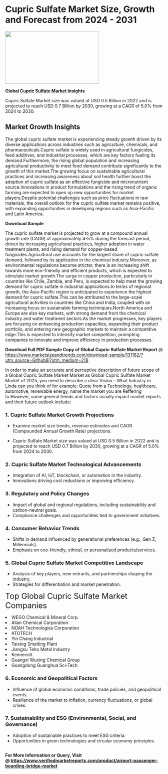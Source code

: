 <H1>Cupric Sulfate Market Size, Growth and Forecast from 2024 - 2031</H1><img class="aligncenter size-medium wp-image-584254" src="https://thirdeyenews.in/wp-content/uploads/2024/09/Global-Market-Research-300x168.jpeg" alt="" width="300" height="168" /><p><strong>Global&nbsp;<a href="https://www.marketsizeandtrends.com/download-sample/131182/?utm_source=Github8j?utm_medium=218">Cupric Sulfate Market</a> Insights</strong></p><p>Cupric Sulfate Market size was valued at USD 0.5 Billion in 2022 and is projected to reach USD 0.7 Billion by 2030, growing at a CAGR of 5.0% from 2024 to 2030.</p><p><h2>Market Growth Insights</h2> <p>The global cupric sulfate market is experiencing steady growth driven by its diverse applications across industries such as agriculture, chemicals, and pharmaceuticals.Cupric sulfate is widely used in agricultural fungicides, feed additives, and industrial processes, which are key factors fueling its demand.Furthermore, the rising global population and increasing agricultural productivity to meet food demand contribute significantly to the growth of this market.The growing focus on sustainable agricultural practices and increasing awareness about soil health further boost the adoption of cupric sulfate as an effective fungicide and micronutrient source.Innovations in product formulations and the rising trend of organic farming are expected to open up new opportunities for market players.Despite potential challenges such as price fluctuations in raw materials, the overall outlook for the cupric sulfate market remains positive, with expanding opportunities in developing regions such as Asia-Pacific and Latin America.</p> <p><strong>Download Sample</strong></p> <p>The cupric sulfate market is projected to grow at a compound annual growth rate (CAGR) of approximately 4-5% during the forecast period, driven by increasing agricultural practices, higher adoption in water treatment plants, and rising demand for copper-based fungicides.Agricultural use accounts for the largest share of cupric sulfate demand, followed by its application in the chemical industry.Moreover, as environmental regulations become stricter, there is an increasing shift towards more eco-friendly and efficient products, which is expected to stimulate market growth.The surge in copper production, particularly in countries like Chile, Zambia, and Peru, is expected to help meet the growing demand for cupric sulfate in industrial applications.In terms of regional growth, the Asia-Pacific region is anticipated to experience the highest demand for cupric sulfate.This can be attributed to the large-scale agricultural activities in countries like China and India, coupled with an increasing focus on sustainable farming techniques.North America and Europe are also key markets, with strong demand from the chemical industry and water treatment sectors.As the market progresses, key players are focusing on enhancing production capacities, expanding their product portfolio, and entering new geographic markets to maintain a competitive edge.This is expected to intensify market competition, prompting companies to innovate and improve efficiency in production processes.</p> <p><span class=""><strong>Download Full PDF Sample Copy of Global Cupric Sulfate Market Report</strong> @ <a href="https://www.marketsizeandtrends.com/download-sample/131182/?utm_source=Github8j?utm_medium=218" target="_blank">https://www.marketsizeandtrends.com/download-sample/131182/?utm_source=Github8j?utm_medium=218</a></span></p><p>In order to make an accurate and perceptive description of future scope of a Global&nbsp;Cupric Sulfate Market Market as Global&nbsp;Cupric Sulfate Market Market of 2025, you need to describe a clear Vision &ndash; What Industry or Linda can you think of for example: Quote from a Technology, healthcare, automotive, renewable energy, name the market you are Reffering to.However, some general trends and factors usually impact market reports and their future outlook include:</p><h3>1.&nbsp;<strong>Cupric Sulfate Market Growth Projections</strong></h3><ul><li>Examine market size trends, revenue estimates and CAGR (Compounded Annual Growth Rate) projections.</li><li><p>Cupric Sulfate Market size was valued at USD 0.5 Billion in 2022 and is projected to reach USD 0.7 Billion by 2030, growing at a CAGR of 5.0% from 2024 to 2030.</p></li></ul><h3>2.&nbsp;<strong>Cupric Sulfate Market Technological Advancements</strong></h3><ul><li>Integration of AI, IoT, blockchain, or automation in the industry.</li><li>Innovations driving cost reductions or improving efficiency.</li></ul><h3>3.&nbsp;<strong>Regulatory and Policy Changes</strong></h3><ul><li>Impact of global and regional regulations, including sustainability and carbon-neutral goals.</li><li>Compliance challenges and opportunities tied to government initiatives.</li></ul><h3>4.&nbsp;<strong>Consumer Behavior Trends</strong></h3><ul><li>Shifts in demand influenced by generational preferences (e.g., Gen Z, Millennials).</li><li>Emphasis on eco-friendly, ethical, or personalized products/services.</li></ul><h3>5.&nbsp;<strong>Global Cupric Sulfate Market Competitive Landscape</strong></h3><ul><li>Analysis of key players, new entrants, and partnerships shaping the industry.</li><li>Strategies for differentiation and market penetration.</li></ul><p data-pm-slice="1 1 []"><span style="color: inherit; font-family: inherit; font-size: 25px;">Top Global Cupric Sulfate Market Companies</span></p><div class="" data-test-id=""><p><li>WEGO Chemical & Mineral Corp.</li><li> Allan Chemical Corporation</li><li> NOAH Technologies Corporation</li><li> ATOTECH</li><li> Yin Chang Industrial</li><li> Taixing Smelting Plant</li><li> Jiangsu Teho Metal Industry</li><li> Kennecott</li><li> Guangxi Wuxing Chemical Group</li><li> Guangdong Guanghua Sci-Tech</li></p></div><h3>6.&nbsp;<strong>Economic and Geopolitical Factors</strong></h3><ul><li>Influence of global economic conditions, trade policies, and geopolitical events.</li><li>Resilience of the market to inflation, currency fluctuations, or global crises.</li></ul><h3>7.&nbsp;<strong>Sustainability and ESG (Environmental, Social, and Governance)</strong></h3><ul><li>Adoption of sustainable practices to meet ESG criteria.</li><li>Opportunities in green technologies and circular economy principles.</li></ul><h2><strong style="font-size: 14px;">For More Information or Query, Visit @&nbsp;</strong><a style="background-color: #ffffff; font-size: 14px;" href="https://www.marketsizeandtrends.com/report/cupric-sulfate-market/" target="_blank">https://www.verifiedmarketreports.com/product/airport-passenger-boarding-bridge-market</a></h2>